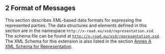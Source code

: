 ## 2 Format of Messages

This section describes XML-based data formats for expressing the represented parties. The data structures and elements defined in this section are in the namespace `http://x-road.eu/xsd/representation.xsd`. The schema file can be found at [`http://x-road.eu/xsd/representation.xsd`](http://x-road.eu/xsd/representation.xsd). The XML Schema for this extension is also listed in the section [Annex A XML Schema for Representation](#annex-a-xml-schema-for-representation).